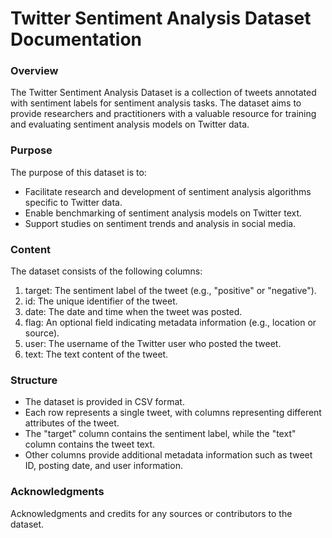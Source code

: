 # Twitter Sentiment Analysis Dataset Documentation

### Overview

The Twitter Sentiment Analysis Dataset is a collection of tweets annotated with sentiment labels for sentiment analysis tasks. The dataset aims to provide researchers and practitioners with a valuable resource for training and evaluating sentiment analysis models on Twitter data.

### Purpose

The purpose of this dataset is to:

- Facilitate research and development of sentiment analysis algorithms specific to Twitter data.
- Enable benchmarking of sentiment analysis models on Twitter text.
- Support studies on sentiment trends and analysis in social media.

### Content

The dataset consists of the following columns:

1. target: The sentiment label of the tweet (e.g., "positive" or "negative").
2. id: The unique identifier of the tweet.
3. date: The date and time when the tweet was posted.
4. flag: An optional field indicating metadata information (e.g., location or    source).
5. user: The username of the Twitter user who posted the tweet.
6. text: The text content of the tweet.

### Structure

- The dataset is provided in CSV format.
- Each row represents a single tweet, with columns representing different attributes of the tweet.
- The "target" column contains the sentiment label, while the "text" column contains the tweet text.
- Other columns provide additional metadata information such as tweet ID, posting date, and user information.

### Acknowledgments

Acknowledgments and credits for any sources or contributors to the dataset.